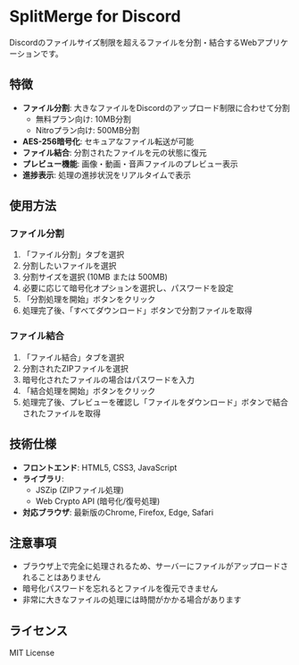 # SplitMerge for Discord

Discordのファイルサイズ制限を超えるファイルを分割・結合するWebアプリケーションです。

## 特徴

- **ファイル分割**: 大きなファイルをDiscordのアップロード制限に合わせて分割
  - 無料プラン向け: 10MB分割
  - Nitroプラン向け: 500MB分割
- **AES-256暗号化**: セキュアなファイル転送が可能
- **ファイル結合**: 分割されたファイルを元の状態に復元
- **プレビュー機能**: 画像・動画・音声ファイルのプレビュー表示
- **進捗表示**: 処理の進捗状況をリアルタイムで表示

## 使用方法

### ファイル分割

1. 「ファイル分割」タブを選択
2. 分割したいファイルを選択
3. 分割サイズを選択 (10MB または 500MB)
4. 必要に応じて暗号化オプションを選択し、パスワードを設定
5. 「分割処理を開始」ボタンをクリック
6. 処理完了後、「すべてダウンロード」ボタンで分割ファイルを取得

### ファイル結合

1. 「ファイル結合」タブを選択
2. 分割されたZIPファイルを選択
3. 暗号化されたファイルの場合はパスワードを入力
4. 「結合処理を開始」ボタンをクリック
5. 処理完了後、プレビューを確認し「ファイルをダウンロード」ボタンで結合されたファイルを取得

## 技術仕様

- **フロントエンド**: HTML5, CSS3, JavaScript
- **ライブラリ**: 
  - JSZip (ZIPファイル処理)
  - Web Crypto API (暗号化/復号処理)
- **対応ブラウザ**: 最新版のChrome, Firefox, Edge, Safari

## 注意事項

- ブラウザ上で完全に処理されるため、サーバーにファイルがアップロードされることはありません
- 暗号化パスワードを忘れるとファイルを復元できません
- 非常に大きなファイルの処理には時間がかかる場合があります

## ライセンス

MIT License
